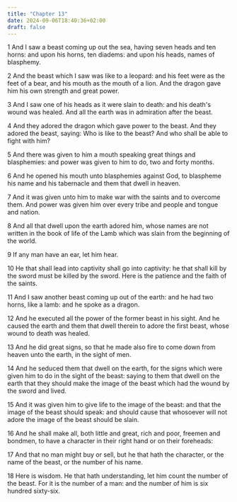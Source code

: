 ```yaml
---
title: "Chapter 13"
date: 2024-09-06T18:40:36+02:00
draft: false
---
```




1 And I saw a beast coming up out the sea, having seven heads and ten horns: and upon his horns, ten diadems: and upon his heads, names of blasphemy.

2 And the beast which I saw was like to a leopard: and his feet were as the feet of a bear, and his mouth as the mouth of a lion. And the dragon gave him his own strength and great power.

3 And I saw one of his heads as it were slain to death: and his death's wound was healed. And all the earth was in admiration after the beast.

4 And they adored the dragon which gave power to the beast. And they adored the beast, saying: Who is like to the beast? And who shall be able to fight with him?

5 And there was given to him a mouth speaking great things and blasphemies: and power was given to him to do, two and forty months.

6 And he opened his mouth unto blasphemies against God, to blaspheme his name and his tabernacle and them that dwell in heaven.

7 And it was given unto him to make war with the saints and to overcome them. And power was given him over every tribe and people and tongue and nation.

8 And all that dwell upon the earth adored him, whose names are not written in the book of life of the Lamb which was slain from the beginning of the world.

9 If any man have an ear, let him hear.

10 He that shall lead into captivity shall go into captivity: he that shall kill by the sword must be killed by the sword. Here is the patience and the faith of the saints.

11 And I saw another beast coming up out of the earth: and he had two horns, like a lamb: and he spoke as a dragon.

12 And he executed all the power of the former beast in his sight. And he caused the earth and them that dwell therein to adore the first beast, whose wound to death was healed.

13 And he did great signs, so that he made also fire to come down from heaven unto the earth, in the sight of men.

14 And he seduced them that dwell on the earth, for the signs which were given him to do in the sight of the beast: saying to them that dwell on the earth that they should make the image of the beast which had the wound by the sword and lived.

15 And it was given him to give life to the image of the beast: and that the image of the beast should speak: and should cause that whosoever will not adore the image of the beast should be slain.

16 And he shall make all, both little and great, rich and poor, freemen and bondmen, to have a character in their right hand or on their foreheads:

17 And that no man might buy or sell, but he that hath the character, or the name of the beast, or the number of his name.

18 Here is wisdom. He that hath understanding, let him count the number of the beast. For it is the number of a man: and the number of him is six hundred sixty-six.

